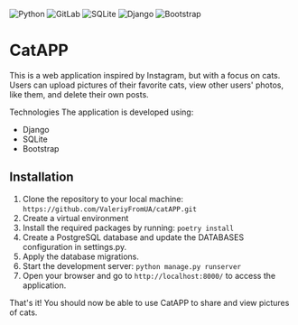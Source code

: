 ![Python](https://img.shields.io/badge/python-3670A0?style=for-the-badge&logo=python&logoColor=ffdd54)
![GitLab](https://img.shields.io/badge/gitlab-%23181717.svg?style=for-the-badge&logo=gitlab&logoColor=white)
![SQLite](https://img.shields.io/badge/SQLite-%2307405e.svg?style=for-the-badge&logo=sqlite&logoColor=white)
![Django](https://img.shields.io/badge/Django-%23092E20.svg?style=for-the-badge&logo=django&logoColor=white)
![Bootstrap](https://img.shields.io/badge/Bootstrap-%23563D7C.svg?style=for-the-badge&logo=bootstrap&logoColor=white)


# CatAPP

This is a web application inspired by Instagram, but with a focus on cats. Users can upload pictures of their favorite cats, view other users' photos, like them, and delete their own posts.

Technologies
The application is developed using:

- Django
- SQLite
- Bootstrap


## Installation

1. Clone the repository to your local machine: ```https://github.com/ValeriyFromUA/catAPP.git```
2. Create a virtual environment
3. Install the required packages by running: ``` poetry install ```
4. Create a PostgreSQL database and update the DATABASES configuration in settings.py.
5. Apply the database migrations.
6. Start the development server: ```python manage.py runserver```
7. Open your browser and go to ```http://localhost:8000/``` to access the application.

That's it! You should now be able to use CatAPP to share and view pictures of cats.
